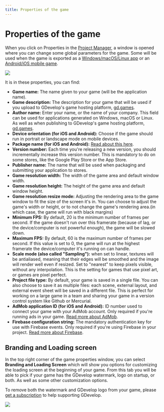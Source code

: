 ```yaml
---
title: Properties of the game
---
```

# Properties of the game

When you click on Properties in the [Project Manager](/gdevelop5/interface/project-manager), a window is opened where you can change some global parameters for the game. Some will be used when the game is exported as a [Windows/macOS/Linux app](/gdevelop5/publishing/windows-macos-linux) or an [Android/iOS mobile game](/gdevelop5/publishing/android_and_ios).

![](/gdevelop5/interface/project-manager/properties/pasted/20230309-191705.png)

It is in these properties, you can find:

* **Game name:** The name given to your game (will be the application name).
* **Game description:** The description for your game that will be used if you upload to GDevelop's game hosting platform, [gd.games](https://gd.games/).
* **Author name:** Enter your name, or the name of your company. This field can be used for applications generated on Windows, macOS or Linux. As well as when publishing to GDevelop's game hosting platform, [gd.games](https://gd.games/).
* **Device orientation (for iOS and Android):** Choose if the game should run in portrait or landscape mode on mobile devices.
* **Package name (for iOS and Android):** [Read about this here](/gdevelop5/publishing/android_and_ios#make_sure_that_your_game_is_ready_for_packaging).
* **Version number:** Each time you're releasing a new version, you should incrementally increase this version number. This is mandatory to do on some stores, like the Google Play Store or the App Store.
* **Publisher name:** The name that will be used when packaging and submitting your application to stores.
* **Game resolution width:** The width of the game area and default window width.
* **Game resolution height:** The height of the game area and default window height.
* **Game resolution resize mode:** Adjusting the rendering area to the game window to fit the size of the screen it's in. You can choose to adjust the game's width or height, or to not change the game's rendering area.(in which case, the game will run with black margins)
* **Minimum FPS:** By default, 20 is the minimum number of frames per second. If the game doesn't run over this framerate (because of lag, or the device/computer is not powerful enough), the game will be slowed down.
* **Maximum FPS:** By default, 60 is the maximum number of frames per second. If this value is set to 0, the game will run at the highest framerate the device/computer it's running on can handle.
* **Scale mode (also called "Sampling"):** when set to linear, textures will be antialiased, meaning that their edges will be smoothed and the image will render well even if resized. Set to "nearest" to keep pixels visible, without any interpolation. This is the setting for games that use pixel art, or games are pixel perfect.
* **Project file type:** By default, your game is saved in a single file. You can also choose to save it as multiple files: each scene, external layout, and external event sheet will be saved in a different file. This is perfect for working on a large game in a team and sharing your game in a version control system like Github or Mercurial.
* **AdMob application ID (for iOS and Android):** ID number used to connect your game with your AdMob account. Only required if you're running ads in your game. [Read more about AdMob](/gdevelop5/all-features/admob).
* **Firebase configuration string:** The mandatory authentication key for use with Firebase events. Only required if you're using Firebase in your project. [Read more about Firebase](https://wiki.gdevelop.io/gdevelop5/all-features/firebase/quickstart).


## Branding and Loading screen

In the top right corner of the game properties window, you can select **Branding and Loading Screen** which will show you options for customizing the loading screen at the beginning of your game. From this tab you will be able to pick if your game has the GDevelop watermark, logo on startup, or both. As well as some other customization options. 

To remove both the watermark and GDevelop logo from your game, please [get a subscription](/gdevelop5/interface/profile) to help supporting GDevelop.

![](/gdevelop5/interface/project-manager/properties/pasted/20230309-200228.png)